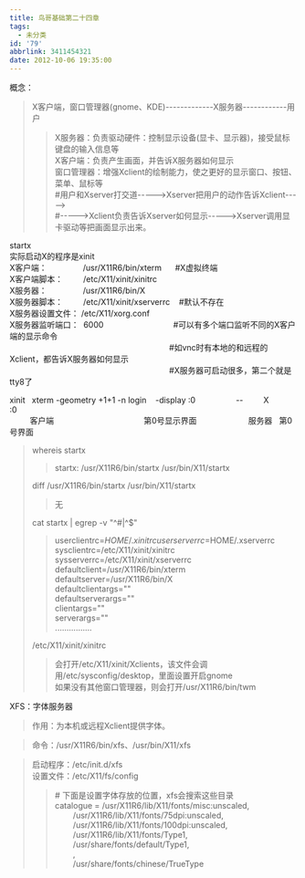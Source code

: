 ```yaml
---
title: 鸟哥基础第二十四章
tags:
  - 未分类
id: '79'
abbrlink: 3411454321
date: 2012-10-06 19:35:00
---
```


概念：  

> X客户端，窗口管理器(gnome、KDE)-------------X服务器------------用户  
> 
> > X服务器：负责驱动硬件：控制显示设备(显卡、显示器)，接受鼠标键盘的输入信息等  
> > X客户端：负责产生画面，并告诉X服务器如何显示  
> > 窗口管理器：增强Xclient的绘制能力，使之更好的显示窗口、按钮、菜单、鼠标等  
> > #用户和Xserver打交道----->Xserver把用户的动作告诉Xclient----->  
> > #----->Xclient负责告诉Xserver如何显示----->Xserver调用显卡驱动等把画面显示出来。  
> 
>   

startx  
实际启动X的程序是xinit  
X客户端：                /usr/X11R6/bin/xterm      #X虚拟终端  
X客户端脚本：         /etc/X11/xinit/xinitrc  
X服务器：                /usr/X11R6/bin/X  
X服务器脚本：         /etc/X11/xinit/xserverrc    #默认不存在  
X服务器设置文件： /etc/X11/xorg.conf  
X服务器监听端口：  6000                               #可以有多个端口监听不同的X客户端的显示命令  
                                                                       #如vnc时有本地的和远程的Xclient，都告诉X服务器如何显示  
                                                                       #X服务器可启动很多，第二个就是tty8了  
  
xinit   xterm -geometry +1+1 -n login    -display :0                  --         X           :0  
         客户端                                        第0号显示界面                       服务器   第0号界面  

>   
> whereis startx  
> 
> > startx: /usr/X11R6/bin/startx /usr/bin/X11/startx  
> 
> diff /usr/X11R6/bin/startx /usr/bin/X11/startx  
> 
> > 无  
> 
> cat startx | egrep -v "^#|^$"  
> 
> > userclientrc=$HOME/.xinitrc  
> > userserverrc=$HOME/.xserverrc  
> > sysclientrc=/etc/X11/xinit/xinitrc  
> > sysserverrc=/etc/X11/xinit/xserverrc  
> > defaultclient=/usr/X11R6/bin/xterm  
> > defaultserver=/usr/X11R6/bin/X  
> > defaultclientargs=""  
> > defaultserverargs=""  
> > clientargs=""  
> > serverargs=""  
> > ................  
> 
> /etc/X11/xinit/xinitrc  
> 
> > 会打开/etc/X11/xinit/Xclients，该文件会调用/etc/sysconfig/desktop，里面设置开启gnome  
> > 如果没有其他窗口管理器，则会打开/usr/X11R6/bin/twm  
> 
>   

>   

XFS：字体服务器  

> 作用：为本机或远程Xclient提供字体。  

> 命令：/usr/X11R6/bin/xfs、/usr/bin/X11/xfs  

> 启动程序：/etc/init.d/xfs  
> 设置文件：/etc/X11/fs/config  
> 
> > \# 下面是设置字体存放的位置，xfs会搜索这些目录  
> > catalogue = /usr/X11R6/lib/X11/fonts/misc:unscaled,  
> >         /usr/X11R6/lib/X11/fonts/75dpi:unscaled,  
> >         /usr/X11R6/lib/X11/fonts/100dpi:unscaled,  
> >         /usr/X11R6/lib/X11/fonts/Type1,  
> >         /usr/share/fonts/default/Type1,  
> >         ,  
> >         /usr/share/fonts/chinese/TrueType  
> >